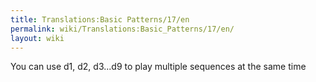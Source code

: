 ```yaml
---
title: Translations:Basic Patterns/17/en
permalink: wiki/Translations:Basic_Patterns/17/en/
layout: wiki
---
```


You can use d1, d2, d3...d9 to play multiple sequences at the same time
